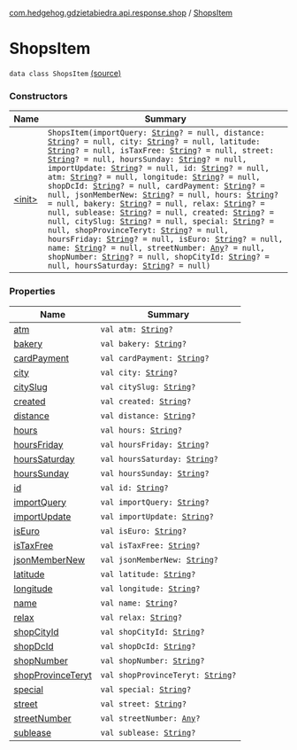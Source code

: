 [com.hedgehog.gdzietabiedra.api.response.shop](../index.md) / [ShopsItem](./index.md)

# ShopsItem

`data class ShopsItem` [(source)](https://github.com/asvid/GdzieTaBiedra/tree/master/app/src/main/java/com/hedgehog/gdzietabiedra/api/response/shop/ShopsItem.kt#L5)

### Constructors

| Name | Summary |
|---|---|
| [&lt;init&gt;](-init-.md) | `ShopsItem(importQuery: `[`String`](https://kotlinlang.org/api/latest/jvm/stdlib/kotlin/-string/index.html)`? = null, distance: `[`String`](https://kotlinlang.org/api/latest/jvm/stdlib/kotlin/-string/index.html)`? = null, city: `[`String`](https://kotlinlang.org/api/latest/jvm/stdlib/kotlin/-string/index.html)`? = null, latitude: `[`String`](https://kotlinlang.org/api/latest/jvm/stdlib/kotlin/-string/index.html)`? = null, isTaxFree: `[`String`](https://kotlinlang.org/api/latest/jvm/stdlib/kotlin/-string/index.html)`? = null, street: `[`String`](https://kotlinlang.org/api/latest/jvm/stdlib/kotlin/-string/index.html)`? = null, hoursSunday: `[`String`](https://kotlinlang.org/api/latest/jvm/stdlib/kotlin/-string/index.html)`? = null, importUpdate: `[`String`](https://kotlinlang.org/api/latest/jvm/stdlib/kotlin/-string/index.html)`? = null, id: `[`String`](https://kotlinlang.org/api/latest/jvm/stdlib/kotlin/-string/index.html)`? = null, atm: `[`String`](https://kotlinlang.org/api/latest/jvm/stdlib/kotlin/-string/index.html)`? = null, longitude: `[`String`](https://kotlinlang.org/api/latest/jvm/stdlib/kotlin/-string/index.html)`? = null, shopDcId: `[`String`](https://kotlinlang.org/api/latest/jvm/stdlib/kotlin/-string/index.html)`? = null, cardPayment: `[`String`](https://kotlinlang.org/api/latest/jvm/stdlib/kotlin/-string/index.html)`? = null, jsonMemberNew: `[`String`](https://kotlinlang.org/api/latest/jvm/stdlib/kotlin/-string/index.html)`? = null, hours: `[`String`](https://kotlinlang.org/api/latest/jvm/stdlib/kotlin/-string/index.html)`? = null, bakery: `[`String`](https://kotlinlang.org/api/latest/jvm/stdlib/kotlin/-string/index.html)`? = null, relax: `[`String`](https://kotlinlang.org/api/latest/jvm/stdlib/kotlin/-string/index.html)`? = null, sublease: `[`String`](https://kotlinlang.org/api/latest/jvm/stdlib/kotlin/-string/index.html)`? = null, created: `[`String`](https://kotlinlang.org/api/latest/jvm/stdlib/kotlin/-string/index.html)`? = null, citySlug: `[`String`](https://kotlinlang.org/api/latest/jvm/stdlib/kotlin/-string/index.html)`? = null, special: `[`String`](https://kotlinlang.org/api/latest/jvm/stdlib/kotlin/-string/index.html)`? = null, shopProvinceTeryt: `[`String`](https://kotlinlang.org/api/latest/jvm/stdlib/kotlin/-string/index.html)`? = null, hoursFriday: `[`String`](https://kotlinlang.org/api/latest/jvm/stdlib/kotlin/-string/index.html)`? = null, isEuro: `[`String`](https://kotlinlang.org/api/latest/jvm/stdlib/kotlin/-string/index.html)`? = null, name: `[`String`](https://kotlinlang.org/api/latest/jvm/stdlib/kotlin/-string/index.html)`? = null, streetNumber: `[`Any`](https://kotlinlang.org/api/latest/jvm/stdlib/kotlin/-any/index.html)`? = null, shopNumber: `[`String`](https://kotlinlang.org/api/latest/jvm/stdlib/kotlin/-string/index.html)`? = null, shopCityId: `[`String`](https://kotlinlang.org/api/latest/jvm/stdlib/kotlin/-string/index.html)`? = null, hoursSaturday: `[`String`](https://kotlinlang.org/api/latest/jvm/stdlib/kotlin/-string/index.html)`? = null)` |

### Properties

| Name | Summary |
|---|---|
| [atm](atm.md) | `val atm: `[`String`](https://kotlinlang.org/api/latest/jvm/stdlib/kotlin/-string/index.html)`?` |
| [bakery](bakery.md) | `val bakery: `[`String`](https://kotlinlang.org/api/latest/jvm/stdlib/kotlin/-string/index.html)`?` |
| [cardPayment](card-payment.md) | `val cardPayment: `[`String`](https://kotlinlang.org/api/latest/jvm/stdlib/kotlin/-string/index.html)`?` |
| [city](city.md) | `val city: `[`String`](https://kotlinlang.org/api/latest/jvm/stdlib/kotlin/-string/index.html)`?` |
| [citySlug](city-slug.md) | `val citySlug: `[`String`](https://kotlinlang.org/api/latest/jvm/stdlib/kotlin/-string/index.html)`?` |
| [created](created.md) | `val created: `[`String`](https://kotlinlang.org/api/latest/jvm/stdlib/kotlin/-string/index.html)`?` |
| [distance](distance.md) | `val distance: `[`String`](https://kotlinlang.org/api/latest/jvm/stdlib/kotlin/-string/index.html)`?` |
| [hours](hours.md) | `val hours: `[`String`](https://kotlinlang.org/api/latest/jvm/stdlib/kotlin/-string/index.html)`?` |
| [hoursFriday](hours-friday.md) | `val hoursFriday: `[`String`](https://kotlinlang.org/api/latest/jvm/stdlib/kotlin/-string/index.html)`?` |
| [hoursSaturday](hours-saturday.md) | `val hoursSaturday: `[`String`](https://kotlinlang.org/api/latest/jvm/stdlib/kotlin/-string/index.html)`?` |
| [hoursSunday](hours-sunday.md) | `val hoursSunday: `[`String`](https://kotlinlang.org/api/latest/jvm/stdlib/kotlin/-string/index.html)`?` |
| [id](id.md) | `val id: `[`String`](https://kotlinlang.org/api/latest/jvm/stdlib/kotlin/-string/index.html)`?` |
| [importQuery](import-query.md) | `val importQuery: `[`String`](https://kotlinlang.org/api/latest/jvm/stdlib/kotlin/-string/index.html)`?` |
| [importUpdate](import-update.md) | `val importUpdate: `[`String`](https://kotlinlang.org/api/latest/jvm/stdlib/kotlin/-string/index.html)`?` |
| [isEuro](is-euro.md) | `val isEuro: `[`String`](https://kotlinlang.org/api/latest/jvm/stdlib/kotlin/-string/index.html)`?` |
| [isTaxFree](is-tax-free.md) | `val isTaxFree: `[`String`](https://kotlinlang.org/api/latest/jvm/stdlib/kotlin/-string/index.html)`?` |
| [jsonMemberNew](json-member-new.md) | `val jsonMemberNew: `[`String`](https://kotlinlang.org/api/latest/jvm/stdlib/kotlin/-string/index.html)`?` |
| [latitude](latitude.md) | `val latitude: `[`String`](https://kotlinlang.org/api/latest/jvm/stdlib/kotlin/-string/index.html)`?` |
| [longitude](longitude.md) | `val longitude: `[`String`](https://kotlinlang.org/api/latest/jvm/stdlib/kotlin/-string/index.html)`?` |
| [name](name.md) | `val name: `[`String`](https://kotlinlang.org/api/latest/jvm/stdlib/kotlin/-string/index.html)`?` |
| [relax](relax.md) | `val relax: `[`String`](https://kotlinlang.org/api/latest/jvm/stdlib/kotlin/-string/index.html)`?` |
| [shopCityId](shop-city-id.md) | `val shopCityId: `[`String`](https://kotlinlang.org/api/latest/jvm/stdlib/kotlin/-string/index.html)`?` |
| [shopDcId](shop-dc-id.md) | `val shopDcId: `[`String`](https://kotlinlang.org/api/latest/jvm/stdlib/kotlin/-string/index.html)`?` |
| [shopNumber](shop-number.md) | `val shopNumber: `[`String`](https://kotlinlang.org/api/latest/jvm/stdlib/kotlin/-string/index.html)`?` |
| [shopProvinceTeryt](shop-province-teryt.md) | `val shopProvinceTeryt: `[`String`](https://kotlinlang.org/api/latest/jvm/stdlib/kotlin/-string/index.html)`?` |
| [special](special.md) | `val special: `[`String`](https://kotlinlang.org/api/latest/jvm/stdlib/kotlin/-string/index.html)`?` |
| [street](street.md) | `val street: `[`String`](https://kotlinlang.org/api/latest/jvm/stdlib/kotlin/-string/index.html)`?` |
| [streetNumber](street-number.md) | `val streetNumber: `[`Any`](https://kotlinlang.org/api/latest/jvm/stdlib/kotlin/-any/index.html)`?` |
| [sublease](sublease.md) | `val sublease: `[`String`](https://kotlinlang.org/api/latest/jvm/stdlib/kotlin/-string/index.html)`?` |
